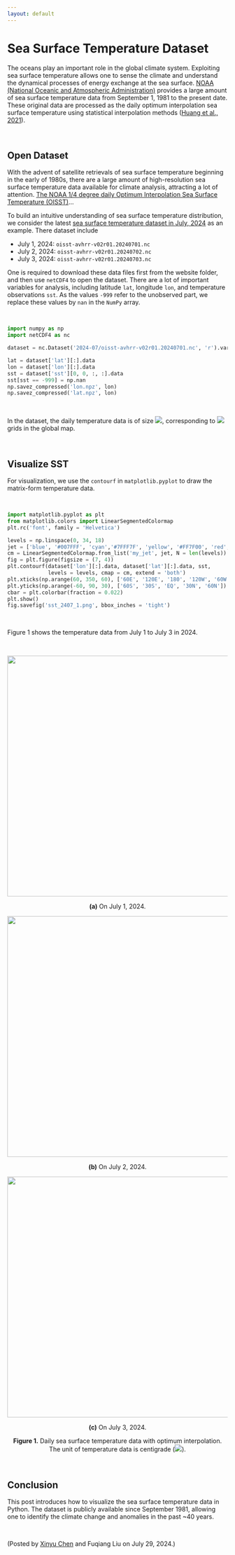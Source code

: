 ```yaml
---
layout: default
---
```


# Sea Surface Temperature Dataset

The oceans play an important role in the global climate system. Exploiting sea surface temperature allows one to sense the climate and understand the dynamical processes of energy exchange at the sea surface. [NOAA (National Oceanic and Atmospheric Administration)](https://www.ncei.noaa.gov/data/sea-surface-temperature-optimum-interpolation/v2.1/access/avhrr/) provides a large amount of sea surface temperature data from September 1, 1981 to the present date. These original data are processed as the daily optimum interpolation sea surface temperature using statistical interpolation methods ([Huang et al., 2021](https://doi.org/10.1175/JCLI-D-20-0166.1)).

<br>

## Open Dataset

With the advent of satellite retrievals of sea surface temperature beginning in the early of 1980s, there are a large amount of high-resolution sea surface temperature data available for climate analysis, attracting a lot of attention. [The NOAA 1/4 degree daily Optimum Interpolation Sea Surface Temperature (OISST)](https://www.ncei.noaa.gov/products/climate-data-records/sea-surface-temperature-optimum-interpolation)...

To build an intuitive understanding of sea surface temperature distribution, we consider the latest [sea surface temperature dataset in July, 2024](https://www.ncei.noaa.gov/data/sea-surface-temperature-optimum-interpolation/v2.1/access/avhrr/202407/) as an example. There dataset include

- July 1, 2024: `oisst-avhrr-v02r01.20240701.nc`
- July 2, 2024: `oisst-avhrr-v02r01.20240702.nc`
- July 3, 2024: `oisst-avhrr-v02r01.20240703.nc`

One is required to download these data files first from the website folder, and then use `netCDF4` to open the dataset. There are a lot of important variables for analysis, including latitude `lat`, longitude `lon`, and temperature observations `sst`. As the values `-999` refer to the unobserved part, we replace these values by `nan` in the `NumPy` array.

<br>

```python
import numpy as np
import netCDF4 as nc

dataset = nc.Dataset('2024-07/oisst-avhrr-v02r01.20240701.nc', 'r').variables

lat = dataset['lat'][:].data
lon = dataset['lon'][:].data
sst = dataset['sst'][0, 0, :, :].data
sst[sst == -999] = np.nan
np.savez_compressed('lon.npz', lon)
np.savez_compressed('lat.npz', lon)
```

<br>

In the dataset, the daily temperature data is of size <img style="display: inline;" src="https://latex.codecogs.com/svg.latex?&space;720\times 1440"/>, corresponding to <img style="display: inline;" src="https://latex.codecogs.com/svg.latex?&space;0.25^\circ\text{C}"/> grids in the global map.

<br>

## Visualize SST

For visualization, we use the `contourf` in `matplotlib.pyplot` to draw the matrix-form temperature data.

<br>

```python
import matplotlib.pyplot as plt
from matplotlib.colors import LinearSegmentedColormap
plt.rc('font', family = 'Helvetica')

levels = np.linspace(0, 34, 18)
jet = ['blue', '#007FFF', 'cyan','#7FFF7F', 'yellow', '#FF7F00', 'red', '#7F0000']
cm = LinearSegmentedColormap.from_list('my_jet', jet, N = len(levels))
fig = plt.figure(figsize = (7, 4))
plt.contourf(dataset['lon'][:].data, dataset['lat'][:].data, sst,
             levels = levels, cmap = cm, extend = 'both')
plt.xticks(np.arange(60, 350, 60), ['60E', '120E', '180', '120W', '60W'])
plt.yticks(np.arange(-60, 90, 30), ['60S', '30S', 'EQ', '30N', '60N'])
cbar = plt.colorbar(fraction = 0.022)
plt.show()
fig.savefig('sst_2407_1.png', bbox_inches = 'tight')
```

<br>

Figure 1 shows the temperature data from July 1 to July 3 in 2024. 

<br>

<p align="center">
<img align="middle" src="https://spatiotemporal-data.github.io/images/sst_2407_1.png" width="550" />
</p>

<p align = "center">
<b>(a)</b> On July 1, 2024.
</p>

<p align="center">
<img align="middle" src="https://spatiotemporal-data.github.io/images/sst_2407_2.png" width="550" />
</p>

<p align = "center">
<b>(b)</b> On July 2, 2024.
</p>

<p align="center">
<img align="middle" src="https://spatiotemporal-data.github.io/images/sst_2407_3.png" width="550" />
</p>

<p align = "center">
<b>(c)</b> On July 3, 2024.
</p>

<p align = "center">
<b>Figure 1.</b> Daily sea surface temperature data with optimum interpolation. The unit of temperature data is centigrade (<img style="display: inline;" src="https://latex.codecogs.com/svg.latex?&space;^\circ\text{C}"/>).
</p>

<br>

## Conclusion

This post introduces how to visualize the sea surface temperature data in Python. The dataset is publicly available since September 1981, allowing one to identify the climate change and anomalies in the past ~40 years.

<br>

<p align="left">(Posted by <a href="https://xinychen.github.io/">Xinyu Chen</a> and Fuqiang Liu on July 29, 2024.)</p>
